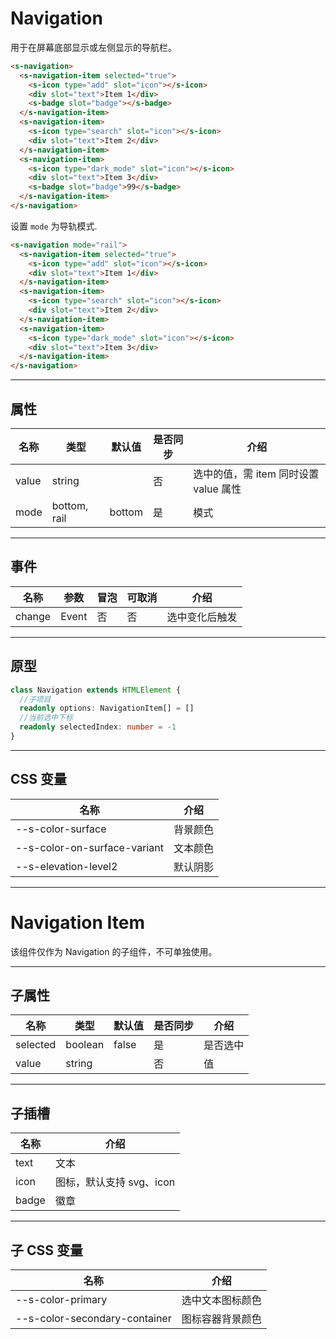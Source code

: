 # Navigation

用于在屏幕底部显示或左侧显示的导航栏。

```html preview
<s-navigation>
  <s-navigation-item selected="true">
    <s-icon type="add" slot="icon"></s-icon>
    <div slot="text">Item 1</div>
    <s-badge slot="badge"></s-badge>
  </s-navigation-item>
  <s-navigation-item>
    <s-icon type="search" slot="icon"></s-icon>
    <div slot="text">Item 2</div>
  </s-navigation-item>
  <s-navigation-item>
    <s-icon type="dark_mode" slot="icon"></s-icon>
    <div slot="text">Item 3</div>
    <s-badge slot="badge">99</s-badge>
  </s-navigation-item>
</s-navigation>
```

设置 `mode` 为导轨模式.

```html preview
<s-navigation mode="rail">
  <s-navigation-item selected="true">
    <s-icon type="add" slot="icon"></s-icon>
    <div slot="text">Item 1</div>
  </s-navigation-item>
  <s-navigation-item>
    <s-icon type="search" slot="icon"></s-icon>
    <div slot="text">Item 2</div>
  </s-navigation-item>
  <s-navigation-item>
    <s-icon type="dark_mode" slot="icon"></s-icon>
    <div slot="text">Item 3</div>
  </s-navigation-item>
</s-navigation>
```

---

## 属性

| 名称  | 类型          | 默认值 | 是否同步 | 介绍                                |
| ----- | ------------ | ------ | ------- | ----------------------------------- |
| value | string       |        | 否      | 选中的值，需 item 同时设置 value 属性 |
| mode  | bottom, rail | bottom | 是      | 模式                                |

---

## 事件

| 名称   | 参数   | 冒泡 | 可取消 | 介绍          |
| ------ |------ |------|------ |-------------- |
| change | Event | 否   | 否     | 选中变化后触发 |

---

## 原型

```ts
class Navigation extends HTMLElement {
  //子项目
  readonly options: NavigationItem[] = []
  //当前选中下标
  readonly selectedIndex: number = -1
}
```

---

## CSS 变量

| 名称                         | 介绍     |
| ---------------------------- | ------- |
| --s-color-surface            | 背景颜色 |
| --s-color-on-surface-variant | 文本颜色 |
| --s-elevation-level2         | 默认阴影 |

---

# Navigation Item

该组件仅作为 Navigation 的子组件，不可单独使用。

---

## 子属性

| 名称     | 类型     | 默认值 | 是否同步 | 介绍          |
| -------- | ------- | ------ | ------- | ------------- |
| selected | boolean | false  | 是      | 是否选中       |
| value    | string  |        | 否      | 值            |

---

## 子插槽

| 名称  | 介绍                      |
| ----- | ------------------------ |
| text  | 文本                     |
| icon  | 图标，默认支持 svg、icon  |
| badge | 徽章                     |

---

## 子 CSS 变量

| 名称                          | 介绍            |
| ----------------------------- | -------------- |
| --s-color-primary             | 选中文本图标颜色 |
| --s-color-secondary-container | 图标容器背景颜色 |